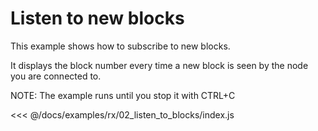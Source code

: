 # Listen to new blocks

This example shows how to subscribe to new blocks.

It displays the block number every time a new block is seen by the node you are connected to.

NOTE: The example runs until you stop it with CTRL+C

<<< @/docs/examples/rx/02_listen_to_blocks/index.js
